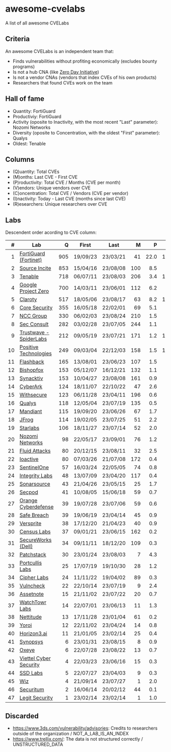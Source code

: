 # awesome-cvelabs

A list of all awesome CVELabs

## Criteria

An awesome CVELabs is an independent team that:

* Finds vulnerabilities without profiting economically (excludes bounty programs)
* Is not a hub CNA (like [Zero Day Initiative](https://www.zerodayinitiative.com/))
* Is not a vendor CNAs (vendors that index CVEs of his own products)
* Researchers that found CVEs work on the team

## Hall of fame

* Quantity: FortiGuard
* Productiviy: FortiGuard
* Activity (oposite to Inactivity, with the most recent "Last" parameter): Nozomi Networks
* Diversity (oposite to Concentration, with the oldest "First" parameter): Qualys
* Oldest: Tenable

## Columns

* (Q)uantity: Total CVEs
* (M)onths: Last CVE - First CVE
* (P)roductivity: Total CVE / Months (CVE per month)
* (V)endors: Unique vendors over CVE 
* (C)oncentration: Total CVE / Vendors (CVE per vendor)
* (I)nactivity: Today - Last CVE (months since last CVE)
* (R)esearchers: Unique researchers over CVE

## Labs

Descendent order acording to CVE column:

|  #  | Lab                                                                 |  Q  |    First    |    Last     |  M  |  P  |  V  |  C  |  I  |  R  |
| --: |---------------------------------------------------------------------| --: |------------|------------| --: | --: | --: | --: | --: | --: |
|  1  | [FortiGuard (Fortinet)](https://www.fortiguard.com/zeroday)         | 905  | 19/09/23 | 23/03/21 | 41   | 22.0 | 179 | 5.0  | 5 | - |
|  2  | [Source Incite](https://srcincite.io/advisories/)                   | 853  | 15/04/16 | 23/08/08 | 100  | 8.5  | 30  | 28.4 | 0  | 13 |
|  3  | [Tenable](https://www.tenable.com/security/research)                | 718  | 06/07/11 | 23/08/03 | 206 | 3.4  | 135 | 5.3 | 0 | - |
|  4  | [Google Project Zero](https://bugs.chromium.org/p/project-zero/issues/list) | 700  | 14/03/11 | 23/06/01 | 112 | 6.2  | 60 | 11.6 | 3 | 33 |
|  5  | [Claroty](https://claroty.com/team82/disclosure-dashboard)           | 517   | 18/05/06 | 23/08/17 | 63   | 8.2  | 101 | 5.1 | 0 | - |
|  6  | [Core Security](https://www.coresecurity.com/core-labs/advisories)  | 355   | 16/05/18 | 22/02/01 | 69   | 5.1  | 90 | 3.9 | 7 | 33 |
|  7  | [NCC Group](https://research.nccgroup.com/category/technical-advisories/) | 330 | 06/02/03 | 23/08/24 | 210 | 1.5  | 80 | 4.1 | 0 | 47 |
|  8  | [Sec Consult](https://sec-consult.com/vulnerability-lab/)           | 282   | 03/02/28 | 23/07/05 | 244   | 1.1  | 84 | 3.3 | 1 | 60 |
|  9  | [Trustwave - SpiderLabs](https://www.trustwave.com/en-us/resources/security-resources/security-advisories/) | 212 | 09/05/19 | 23/07/21 | 171 | 1.2  | 120 | 1.7 | 1 | 60 |
| 10  | [Positive Technologies](https://www.ptsecurity.com/ww-en/analytics/threatscape/)  | 249 | 09/03/04 | 22/12/03 | 158   | 1.5  | 133 | 1.8 | 9 | 1 |
| 11  | [Flashback](https://www.flashback.sh/)                              | 165   | 13/08/01 | 23/06/23 | 107  | 1.5  | 30 | 5.5 | 2 | 2 |
| 12  | [Bishopfox](https://bishopfox.com/blog/advisories)                 | 153  | 05/12/07 | 16/12/21 | 132 | 1.1  | 44 | 3.4 | 78 | 43 |
| 13  | [Synacktiv](https://www.synacktiv.com/en/advisories)               | 153  | 10/04/27 | 23/08/08 | 161 | 0.9  | 52 | 2.9 | 0 | 42 |
| 14  | [CyberArk](https://labs.cyberark.com/cyberark-labs-security-advisories/) | 124 | 18/11/07 | 22/10/22 | 47  | 2.6  | 55 |  2.2  | 10 | 22 |
| 15  | [Withsecure](https://labs.withsecure.com/advisories/)             | 123  | 06/11/28 | 23/04/11 | 196 | 0.6  | 73 | 1.7 | 4 | - |
| 16  | [Qualys](https://www.qualys.com/research/security-advisories/)     | 118   | 12/05/04 | 23/07/19 | 135 | 0.5  | 41 | 2.8 | 1 | - |
| 17  | [Mandiant](https://github.com/mandiant/Vulnerability-Disclosures)   | 115   | 19/09/20 | 23/06/26 |  67  | 1.7  | 26 | 4.4 | 2 | 27 |
| 18  | [JFrog](https://research.jfrog.com/)                               | 114  | 19/02/05 | 23/07/25 | 51  | 2.2  | 56 | 2.0 | 1 | 7 |
| 19  | [Starlabs](https://starlabs.sg/advisories)                         | 106  | 18/11/27 | 23/07/14 | 52  | 2.0  | 24 | 4.4 | 1 | 13 |
| 20  | [Nozomi Networks](https://www.nozominetworks.com/vulnerability-advisories) | 98 | 22/05/17 | 23/09/01 | 76 | 1.2  | 8 | 5.6 | 0 | - |
| 21  | [Fluid Attacks](https://fluidattacks.com/advisories/)              | 80   | 20/12/15 | 23/08/11 | 32  | 2.5  | 53 | 1.5 | 0 | 6 |
| 22  | [Ioactive](https://ioactive.com/resources/disclosures/)            | 80   | 07/03/26 | 21/07/08 |  172  | 0.4  | 46 | 1.7 | 25 | 46 |
| 23  | [SentinelOne](https://www.sentinelone.com/labs/our-cves/)          | 57   | 16/03/24 | 22/05/05 | 74  | 0.8  | 25 | 2.2 | 16 | 5 |
| 24  | [Integrity Labs](https://labs.integrity.pt/advisories/)            | 48   | 13/07/09 | 23/04/20 | 117 | 0.4  | 37 | 1.3 | 4 | 7 |
| 25  | [Sonarsource](https://www.sonarsource.com/)                        | 43   | 21/04/26 | 23/05/15 | 25  | 1.7  | - | - | 2 | - |
| 26  | [Secpod](https://www.secpod.com/)                                  | 41   | 10/08/05 | 15/06/18 | 59  | 0.7  | 35 | 1.1 | 97 | 8 |
| 27  | [Orange Cyberdefense](https://github.com/Orange-Cyberdefense/CVE-repository) | 39  | 19/07/28 | 23/07/06 | 59  | 0.6  | 26 |  1.5  | 1  | 18 | 
| 28  | [Safe Breach](https://www.safebreach.com/cve-discoveries/)         | 39   | 19/06/19 | 23/04/14 | 45  | 0.9  | 25 | 1.6 | 4 | - |
| 29  | [Versprite](https://versprite.com/)                                | 38   | 17/12/20 | 21/04/23 | 40  | 0.9  | 29 | 1.3 | 28 | - |
| 30  | [Census Labs](https://census-labs.com/news/category/advisories/)   | 37   | 09/01/21 | 23/06/15 | 162   | 0.2  | 24 | 1.5 | 3 | 15 |
| 31  | [SecureWorks (Dell)](https://www.secureworks.com/research/#resource-type=Advisory) | 34 | 09/11/11 | 18/12/20 | 109 | 0.3  | 21 |  1.6  | 52 | 14 |
| 32  | [Patchstack](https://patchstack.com/)                              | 30   | 23/01/24 | 23/08/03 | 7   | 4.3  | - | - | 0 | - |
| 33  | [Portcullis Labs](https://labs.portcullis.co.uk/advisories/)        | 25   | 17/07/19 | 19/10/30 | 28  | 1.2  | 10 | 2.5 | 45 
| 34  | [Cipher Labs](https://labs.cipher.com/projects/vulnerability-research/index.html) | 24 | 11/11/22 | 19/04/02 | 89  | 0.3  | 18 | 1.3 | 54 | 1 || 10 |
| 35  | [Vulncheck](https://vulncheck.com/)                                | 22   | 22/10/14 | 23/07/19 | 9   | 2.4  | 16 | 1.3 | 1 | - |
| 36  | [Assetnote](https://www.assetnote.io/)                             | 15   | 21/11/02 | 23/07/22 | 20  | 0.7  | 14 | 1.0 | 1 | 2 |
| 37  | [WatchTowr Labs](https://labs.watchtowr.com/)                      | 14   | 22/07/01 | 23/06/13 | 11  | 1.3  | 10 | 1.4 | 2 | 4 |
| 38  | [Nettitude](https://labs.nettitude.com/category/blog/advisories/)  | 13 | 17/11/28 | 23/01/04 | 61 | 0.2 | 11 | 1.1 | 7 | 8 |
| 39  | [Yoroi](https://yoroi.company/research/)                           | 12   | 22/11/02 | 23/04/24 | 14  | 0.8  | 3 | 4.0 | 3 | 2 |
| 40  | [Horizon3.ai](https://www.horizon3.ai/red-team-blog/#disclosures)  | 11   | 21/01/05 | 23/02/14 | 25   | 0.4  | 8 | 1.3 | 6 | - |
| 41  | [Synopsys](https://www.synopsys.com/blogs/software-security/tag/cybersecurity-research-center/) | 6 | 23/01/31 | 23/08/15 | 8 | 0.9 | 5 | 1.2 | 0 | 6 |
| 42  | [Oxeye](https://www.oxeye.io/resources-category/research)           | 6   | 22/07/28 | 23/08/22 | 13  | 0.7  | 4 | 1.5 | 0 | 2 |
| 43  | [Viettel Cyber Security](https://blog.viettelcybersecurity.com/tag/researches/) | 4 | 22/03/23 | 23/06/16 | 15 | 0.3  | 4 | 1.0 | 2 | 7 |
| 44  | [SSD Labs](https://ssd-disclosure.com/advisories/)                  | 5   | 22/07/27 | 23/04/03 | 9   | 0.3  | 3 | 1.6 | 4 | 2 |
| 45  | [Wiz](https://www.wiz.io/blog/tag/research)                        | 4   | 21/09/14 | 23/07/27 | 1   | 2.0  | 2 | 2.0 | 1 | 2 |
| 46  | [Securitum](https://research.securitum.com/)                        | 2   | 16/06/14 | 20/02/12 | 44  | 0.1  | 2 | 1.0 | 42 | 1 |
| 47  | [Legit Security](https://www.legitsecurity.com/)                   | 1   | 23/02/14 | 23/02/14 | 1   | 1.0  | 1 | 1.0 | 7 | 1 |

## Discarded

* https://www.3ds.com/vulnerability/advisories: Credits to researchers outside of the organization / NOT_A_LAB_IS_AN_INDEX
* https://www.trellix.com/: The data is not structured correctly / UNSTRUCTURED_DATA
